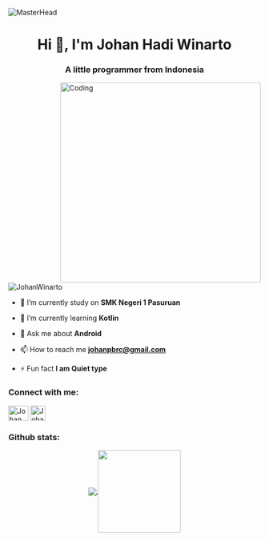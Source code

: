 ![MasterHead](https://1.bp.blogspot.com/-7A4WynwLsMw/XbBpCXG8fHI/AAAAAAAAMt4/uOa1bpLskYgrwGbllhSu2SDj_Mig8SXJQCLcBGAsYHQ/s1600/2000_600px.gif)
<h1 align="center">Hi 👋, I'm Johan Hadi Winarto</h1>
<h3 align="center">A little programmer from Indonesia</h3>
<img align="right" alt="Coding" width="400" src="https://cdn.dribbble.com/users/1162077/screenshots/3848914/programmer.gif">


<p align="left"> <img src="https://komarev.com/ghpvc/?username=johannnix&label=Profile%20views&color=0e75b6&style=flat" alt="JohanWinarto" /> </p>

- 🔭 I’m currently study on **SMK Negeri 1 Pasuruan**

- 🌱 I’m currently learning **Kotlin**

- 💬 Ask me about **Android**

- 📫 How to reach me **johanpbrc@gmail.com**

- ⚡ Fun fact **I am Quiet type**

<h3 align="left">Connect with me:</h3>
<p align="left">
<a href="https://www.instagram.com/johannnix/" target="blank"><img align="center" src="https://raw.githubusercontent.com/rahuldkjain/github-profile-readme-generator/master/src/images/icons/Social/instagram.svg" alt="JohanWinarto" height="30" width="40" /></a>
<a href="https://steamcommunity.com/id/JohanWinarto/" target="blank"><img align="center" src="https://seeklogo.com/images/S/steam-logo-73274B19E3-seeklogo.com.png" alt="JohanWinarto" height="30" width="30" /></a>
</p>

<h3 align="left">Github stats:</h3>
<p align="center">
  <a href="https://github.com/johannnix">
    <img
      align="center"
      src="https://github-readme-stats.vercel.app/api/top-langs/?username=johannnix&layout=compact&hide_border=true&card_width=368"
    />
  </a>
  <a href="https://github.com/johannnix">
    <img
      align="center"
      height="165"
      src="https://github-readme-stats.vercel.app/api?username=johannnix&count_private=true&show_icons=true&custom_title=Github%20Status&hide_border=true&include_all_commits=true"
    />
  </a>
</p>
